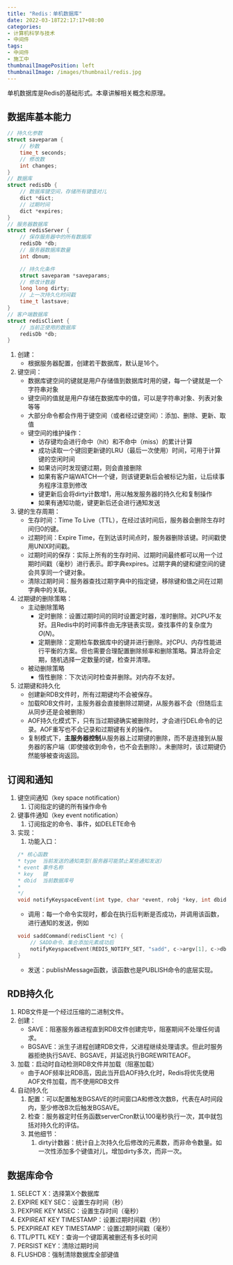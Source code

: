 ```yaml
---
title: "Redis：单机数据库"
date: 2022-03-18T22:17:17+08:00
categories:
- 计算机科学与技术
- 中间件
tags:
- 中间件
- 施工中
thumbnailImagePosition: left
thumbnailImage: /images/thumbnail/redis.jpg
---
```

单机数据库是Redis的基础形式。本章讲解相关概念和原理。
<!--more-->
## 数据库基本能力
```c
// 持久化参数
struct saveparam {
    // 秒数
    time_t seconds;
    // 修改数
    int changes;
}
// 数据库
struct redisDb {
    // 数据库键空间，存储所有键值对儿
    dict *dict;
    // 过期时间
    dict *expires;
}
// 服务器数据库
struct redisServer {
    // 保存服务器中的所有数据库
    redisDb *db;
    // 服务器数据库数量
    int dbnum;

    // 持久化条件
    struct saveparam *saveparams;
    // 修改计数器
    long long dirty;
    // 上一次持久化时间戳
    time_t lastsave;
}
// 客户端数据库
struct redisClient {
    // 当前正使用的数据库
    redisDb *db;
}
```
1. 创建：
    - 根据服务器配置，创建若干数据库，默认是16个。
1. 键空间：
    - 数据库键空间的键就是用户存储值到数据库时用的键，每一个键就是一个字符串对象
    - 键空间的值就是用户存储在数据库中的值，可以是字符串对象、列表对象等等
    - 大部分命令都会作用于键空间（或者经过键空间）：添加、删除、更新、取值
    - 键空间的维护操作：
        - 访存键均会进行命中（hit）和不命中（miss）的累计计算
        - 成功读取一个键回更新键的LRU（最后一次使用）时间，可用于计算键的空闲时间
        - 如果访问时发现键过期，则会直接删除
        - 如果有客户端WATCH一个键，则该键更新后会被标记为脏，让后续事务程序注意到修改
        - 键更新后会将dirty计数增1，用以触发服务器的持久化和复制操作
        - 如果有通知功能，键更新后还会进行通知发送
1. 键的生存周期：
    - 生存时间：Time To Live（TTL），在经过该时间后，服务器会删除生存时间归0的键。
    - 过期时间：Expire Time，在到达该时间点时，服务器删除该键。时间戳使用UNIX时间戳。
    - 过期时间的保存：实际上所有的生存时间、过期时间最终都可以用一个过期时间戳（毫秒）进行表示。即字典expires。过期字典的键和键空间的键会共享同一个键对象。
    - 清除过期时间：服务器查找过期字典中的指定键，移除键和值之间在过期字典中的关联。
1. 过期键的删除策略：
    - 主动删除策略
        - 定时删除：设置过期时间的同时设置定时器，准时删除。对CPU不友好。且Redis中的时间事件由无序链表实现，查找事件的复杂度为$O(N)$。
        - 定期删除：定期检车数据库中的键并进行删除。对CPU、内存性能进行平衡的方案。但也需要合理配置删除频率和删除策略。算法将会定期，随机选择一定数量的键，检查并清理。
    - 被动删除策略
        - 惰性删除：下次访问时检查并删除。对内存不友好。
1. 过期键和持久化
    - 创建新RDB文件时，所有过期键均不会被保存。
    - 加载RDB文件时，主服务器会直接删除过期键，从服务器不会（但随后主从同步还是会被删除）
    - AOF持久化模式下，只有当过期键确实被删除时，才会进行DEL命令的记录。AOF重写也不会记录和过期键有关的操作。
    - 复制模式下，**主服务器控制**从服务器上过期键的删除，而不是连接到从服务器的客户端（即使接收到命令，也不会去删除）。未删除时，该过期键仍然能够被查询返回。

## 订阅和通知
1. 键空间通知（key space notification）
    1. 订阅指定的键的所有操作命令
1. 键事件通知（key event notification）
    1. 订阅指定的命令、事件，如DELETE命令
1. 实现：
    1. 功能入口：
    ```c
    /* 核心函数
    * type  当前发送的通知类型(服务器可能禁止某些通知发送)
    * event 事件名称
    * key   键
    * dbid  当前数据库号
    *
    */
    void notifyKeyspaceEvent(int type, char *event, robj *key, int dbid);
    ```
    - 调用：每一个命令实现时，都会在执行后判断是否成功，并调用该函数，进行通知的发送，例如
    ```c
    void saddCommand(redisClient *c) {
        // SADD命令、集合添加元素成功后
        notifyKeyspaceEvent(REDIS_NOTIFY_SET, "sadd", c->argv[1], c->db->id);
    }
    ```
    - 发送：publishMessage函数，该函数也是PUBLISH命令的底层实现。

## RDB持久化
1. RDB文件是一个经过压缩的二进制文件。
1. 创建：
    - SAVE：阻塞服务器进程直到RDB文件创建完毕，阻塞期间不处理任何请求。
    - BGSAVE：派生子进程创建RDB文件，父进程继续处理请求。但此时服务器拒绝执行SAVE、BGSAVE，并延迟执行BGREWRITEAOF。
1. 加载：启动时自动检测RDB文件并加载（阻塞加载）
    - 由于AOF频率比RDB高，因此当开启AOF持久化时，Redis将优先使用AOF文件加载，而不使用RDB文件
1. 自动持久化
    1. 配置：可以配置触发BGSAVE的时间窗口A和修改次数B，代表在A时间段内，至少修改B次后触发BGSAVE。
    1. 检查：服务器定时任务函数serverCron默认100毫秒执行一次，其中就包括对持久化的评估。
    1. 其他细节：
        1. dirty计数器：统计自上次持久化后修改的元素数，而非命令数量。如一次性添加多个键值对儿，增加dirty多次，而非一次。

## 数据库命令
1. SELECT X：选择第X个数据库
1. EXPIRE KEY SEC：设置生存时间（秒）
1. PEXPIRE KEY MSEC：设置生存时间（毫秒）
1. EXPIREAT KEY TIMESTAMP：设置过期时间戳（秒）
1. PEXPIREAT KEY TIMESTAMP：设置过期时间戳（毫秒）
1. TTL/PTTL KEY：查询一个键距离被删还有多长时间
1. PERSIST KEY：清除过期时间
1. FLUSHDB：强制清除数据库全部键值